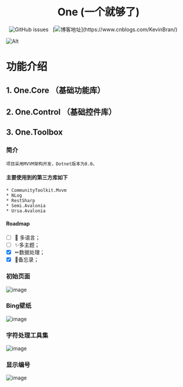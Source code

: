 <div align="center">

# One (一个就够了)

</div>

&nbsp; ![GitHub issues](https://img.shields.io/github/issues/KleinPan/Avalonia.One.Toolbox)
&nbsp; [![博客地址](https://img.shields.io/badge/cnblogs-Link-brightgreen")](https://www.cnblogs.com/KevinBran/)


<!--
  ## Nuget Links
  
  | [One.Core](https://www.nuget.org/packages/One.Core/)  | [One.Control](https://www.nuget.org/packages/One.Control/) 
  | ------------- | ------------- 
  
-->

![Alt](https://repobeats.axiom.co/api/embed/4fb7dc32557eadd8782eafb3e3f4564a73996dd1.svg "Repobeats analytics image")

# 功能介绍
## 1. One.Core （基础功能库）

## 2. One.Control （基础控件库）

## 3. One.Toolbox

### 简介

    项目采用MVVM架构开发，Dotnet版本为8.0。

#### 主要使用到的第三方库如下
    * CommunityToolkit.Mvvm
    * NLog
    * RestSharp
    * Semi.Avalonia 
    * Ursa.Avalonia 

#### Roadmap
- [ ] 🏁 多语言；
- [ ] ✨多主题；
- [x] ✏数据处理；
- [x] 📔备忘录；

### 初始页面
![image](https://github.com/KleinPan/Avalonia.One.Toolbox/blob/master/docs/Dashboard.png?raw=true)

### Bing壁纸
![image](https://github.com/KleinPan/Avalonia.One.Toolbox/blob/master/docs/BingImage.png?raw=true)

### 字符处理工具集
![image](https://github.com/KleinPan/Avalonia.One.Toolbox/blob/master/docs/DataProcess.png)

### 显示编号
![image](https://github.com/KleinPan/Avalonia.One.Toolbox/blob/master/docs/ShowIndex.png?raw=true)






